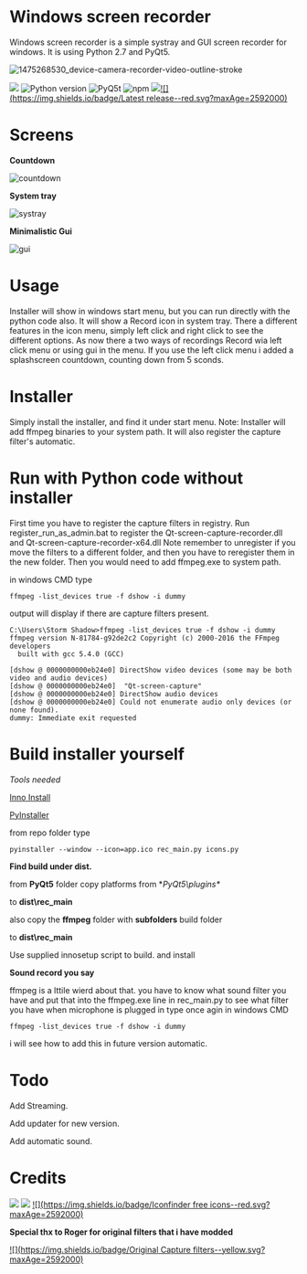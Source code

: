 # **Windows screen recorder**

Windows screen recorder is a simple systray and GUI screen recorder for windows. It is using Python 2.7 and PyQt5.


![1475268530_device-camera-recorder-video-outline-stroke](https://cloud.githubusercontent.com/assets/3592375/18997872/96fd543a-8736-11e6-8487-0bdc51673f49.png)

[![](https://img.shields.io/badge/Twitter--blue.svg?maxAge=2592000)](https://twitter.com/zadow28) ![Python version](https://img.shields.io/badge/python-2.7-brightgreen.svg?maxAge=2592000) ![PyQ5t](https://img.shields.io/badge/PyQt5-5.6-orange.svg) ![npm](https://img.shields.io/npm/l/express.svg?maxAge=2592000) [![](https://img.shields.io/badge/Donate-Paypal-blue.svg?maxAge=2592000)](https://www.paypal.com/cgi-bin/webscr?cmd=_s-xclick&hosted_button_id=8KXM6W2JVRUWL)[![](https://img.shields.io/badge/Latest release--red.svg?maxAge=2592000)](https://github.com/techbliss/Windows_Screenrecorder/releases/tag/1.0)

# **Screens**

**Countdown**

![countdown](https://cloud.githubusercontent.com/assets/3592375/18998349/a529e210-8738-11e6-9fd0-a9c6264fc3d7.png)

**System tray**

![systray](https://cloud.githubusercontent.com/assets/3592375/18998381/cbffc7ba-8738-11e6-973f-51f3f6dd6b2d.png)

**Minimalistic Gui**

![gui](https://cloud.githubusercontent.com/assets/3592375/19000314/3bd09b42-8742-11e6-9bb3-01759b567c42.png)

# **Usage**

Installer will show in windows start menu, but you can run directly with the python code also.
It will show a Record icon in system tray.
There a different features in the icon menu, simply left click and right click to see the different options.
As now there a two ways of recordings
Record wia left click menu or using gui in the menu.
If you use the left click menu i added a splashscreen countdown, counting down from 5 sconds.

# **Installer**

Simply install the installer, and find it under start menu.
Note: Installer will add ffmpeg binaries to your system path.
It will also register the capture filter's automatic. 

# **Run with Python code without installer**

First time you have to register the capture filters in registry.
Run register_run_as_admin.bat to register the Qt-screen-capture-recorder.dll and Qt-screen-capture-recorder-x64.dll
Note remember to unregister if you move the filters to a different folder, and then you have to reregister them in the new folder.
Then you would need to add ffmpeg.exe to system path. 

in windows CMD type

`ffmpeg -list_devices true -f dshow -i dummy`

output will display if there are capture filters present.

```
C:\Users\Storm Shadow>ffmpeg -list_devices true -f dshow -i dummy
ffmpeg version N-81784-g92de2c2 Copyright (c) 2000-2016 the FFmpeg developers
  built with gcc 5.4.0 (GCC)

[dshow @ 0000000000eb24e0] DirectShow video devices (some may be both video and audio devices)
[dshow @ 0000000000eb24e0]  "Qt-screen-capture"
[dshow @ 0000000000eb24e0] DirectShow audio devices
[dshow @ 0000000000eb24e0] Could not enumerate audio only devices (or none found).
dummy: Immediate exit requested
```

# **Build installer yourself**
*Tools needed*

[Inno Install](http://www.jrsoftware.org/isinfo.php)

[PyInstaller](https://github.com/pyinstaller/pyinstaller)

from repo folder type

`pyinstaller --window --icon=app.ico rec_main.py icons.py`


**Find build under dist.**

from **PyQt5** folder copy platforms from **PyQt5\plugins\**


to **dist\rec_main**

also copy the **ffmpeg** folder with **subfolders** build folder 

to **dist\rec_main**

Use supplied innosetup script to build. and install

**Sound record you say**

ffmpeg is a lttile wierd about that.
you have to know what sound filter you have and put that into the ffmpeg.exe line in rec_main.py 
to see what filter you have when microphone is plugged in type once agin in windows CMD

`ffmpeg -list_devices true -f dshow -i dummy`

i will see how to add this in future version automatic.

# **Todo**
Add Streaming.

Add updater for new version.

Add automatic sound.

# **Credits**
[![](https://img.shields.io/badge/ffmpeg--green.svg?maxAge=2592000)](httphttps://ffmpeg.org/)
[![](https://img.shields.io/badge/Pyinstaller--blue.svg?maxAge=2592000)](https://github.com/pyinstaller/pyinstaller)
[![](https://img.shields.io/badge/Iconfinder free icons--red.svg?maxAge=2592000)](https://www.iconfinder.com)

**Special thx to Roger for original filters that i have modded**

[![](https://img.shields.io/badge/Original Capture filters--yellow.svg?maxAge=2592000)](https://github.com/rdp/screen-capture-recorder-to-video-windows-free)


